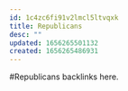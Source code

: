 ```yaml
---
id: 1c4zc6fi91v2lmcl5ltvqxk
title: Republicans
desc: ""
updated: 1656265501132
created: 1656265486931
---
```


#Republicans backlinks here.
